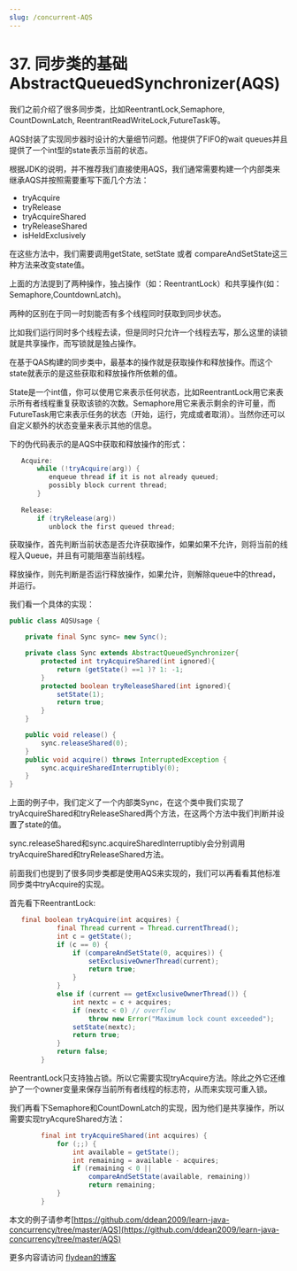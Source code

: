 ```yaml
---
slug: /concurrent-AQS
---
```


# 37. 同步类的基础AbstractQueuedSynchronizer(AQS)

我们之前介绍了很多同步类，比如ReentrantLock,Semaphore, CountDownLatch, ReentrantReadWriteLock,FutureTask等。

AQS封装了实现同步器时设计的大量细节问题。他提供了FIFO的wait queues并且提供了一个int型的state表示当前的状态。

根据JDK的说明，并不推荐我们直接使用AQS，我们通常需要构建一个内部类来继承AQS并按照需要重写下面几个方法：

* tryAcquire
* tryRelease
* tryAcquireShared
* tryReleaseShared
* isHeldExclusively

在这些方法中，我们需要调用getState, setState 或者 compareAndSetState这三种方法来改变state值。

上面的方法提到了两种操作，独占操作（如：ReentrantLock）和共享操作(如：Semaphore,CountdownLatch)。

两种的区别在于同一时刻能否有多个线程同时获取到同步状态。

比如我们运行同时多个线程去读，但是同时只允许一个线程去写，那么这里的读锁就是共享操作，而写锁就是独占操作。

在基于QAS构建的同步类中，最基本的操作就是获取操作和释放操作。而这个state就表示的是这些获取和释放操作所依赖的值。

State是一个int值，你可以使用它来表示任何状态，比如ReentrantLock用它来表示所有者线程重复获取该锁的次数。Semaphore用它来表示剩余的许可量，而FutureTask用它来表示任务的状态（开始，运行，完成或者取消）。当然你还可以自定义额外的状态变量来表示其他的信息。

下的伪代码表示的是AQS中获取和释放操作的形式：

~~~java
   Acquire:
       while (!tryAcquire(arg)) {
          enqueue thread if it is not already queued;
          possibly block current thread;
       }
  
   Release:
       if (tryRelease(arg))
          unblock the first queued thread;
~~~

获取操作，首先判断当前状态是否允许获取操作，如果如果不允许，则将当前的线程入Queue，并且有可能阻塞当前线程。

释放操作，则先判断是否运行释放操作，如果允许，则解除queue中的thread，并运行。

我们看一个具体的实现：

~~~java
public class AQSUsage {

    private final Sync sync= new Sync();

    private class Sync extends AbstractQueuedSynchronizer{
        protected int tryAcquireShared(int ignored){
            return (getState() ==1 )? 1: -1;
        }
        protected boolean tryReleaseShared(int ignored){
            setState(1);
            return true;
        }
    }

    public void release() {
        sync.releaseShared(0);
    }
    public void acquire() throws InterruptedException {
        sync.acquireSharedInterruptibly(0);
    }
}
~~~

上面的例子中，我们定义了一个内部类Sync，在这个类中我们实现了tryAcquireShared和tryReleaseShared两个方法，在这两个方法中我们判断并设置了state的值。

sync.releaseShared和sync.acquireSharedInterruptibly会分别调用tryAcquireShared和tryReleaseShared方法。

前面我们也提到了很多同步类都是使用AQS来实现的，我们可以再看看其他标准同步类中tryAcquire的实现。

首先看下ReentrantLock:

~~~java
   final boolean tryAcquire(int acquires) {
            final Thread current = Thread.currentThread();
            int c = getState();
            if (c == 0) {
                if (compareAndSetState(0, acquires)) {
                    setExclusiveOwnerThread(current);
                    return true;
                }
            }
            else if (current == getExclusiveOwnerThread()) {
                int nextc = c + acquires;
                if (nextc < 0) // overflow
                    throw new Error("Maximum lock count exceeded");
                setState(nextc);
                return true;
            }
            return false;
        }
~~~

ReentrantLock只支持独占锁。所以它需要实现tryAcquire方法。除此之外它还维护了一个owner变量来保存当前所有者线程的标志符，从而来实现可重入锁。

我们再看下Semaphore和CountDownLatch的实现，因为他们是共享操作，所以需要实现tryAcqureShared方法：

~~~java
        final int tryAcquireShared(int acquires) {
            for (;;) {
                int available = getState();
                int remaining = available - acquires;
                if (remaining < 0 ||
                    compareAndSetState(available, remaining))
                    return remaining;
            }
        }
~~~

本文的例子请参考[https://github.com/ddean2009/learn-java-concurrency/tree/master/AQS](https://github.com/ddean2009/learn-java-concurrency/tree/master/AQS)

更多内容请访问 [flydean的博客](http://www.flydean.com)





